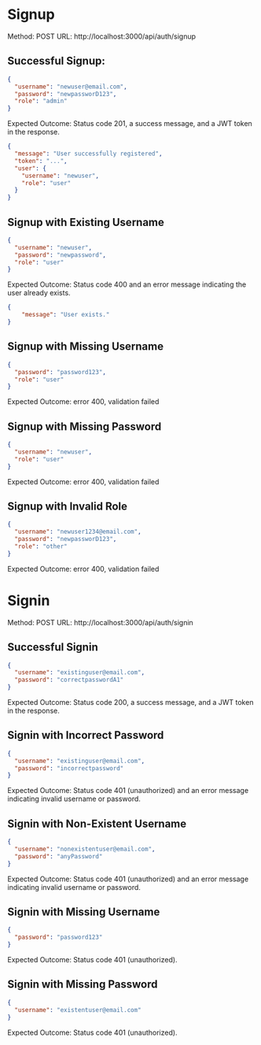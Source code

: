 # Signup

Method: POST
URL: http://localhost:3000/api/auth/signup

## Successful Signup:

```json
{
  "username": "newuser@email.com",
  "password": "newpassworD123",
  "role": "admin"
}
```

Expected Outcome: Status code 201, a success message, and a JWT token in the response.

```json
{
  "message": "User successfully registered",
  "token": "...",
  "user": {
    "username": "newuser",
    "role": "user"
  }
}
```

## Signup with Existing Username

```json
{
  "username": "newuser",
  "password": "newpassword",
  "role": "user"
}
```

Expected Outcome: Status code 400 and an error message indicating the user already exists.
```json
{
	"message": "User exists."
}
```

## Signup with Missing Username

```json
{
  "password": "password123",
  "role": "user"
}
```

Expected Outcome: error 400, validation failed

## Signup with Missing Password

```json
{
  "username": "newuser",
  "role": "user"
}
```

Expected Outcome: error 400, validation failed

## Signup with Invalid Role

```json
{
  "username": "newuser1234@email.com",
  "password": "newpassworD123",
  "role": "other"
}
```

Expected Outcome: error 400, validation failed



# Signin 
Method: POST
URL: http://localhost:3000/api/auth/signin

## Successful Signin
```json
{
  "username": "existinguser@email.com",
  "password": "correctpasswordA1"
}
```
Expected Outcome: Status code 200, a success message, and a JWT token in the response.

## Signin with Incorrect Password
```json
{
  "username": "existinguser@email.com",
  "password": "incorrectpassword"
}
```
Expected Outcome: Status code 401 (unauthorized) and an error message indicating invalid username or password.

## Signin with Non-Existent Username
```json
{
  "username": "nonexistentuser@email.com",
  "password": "anyPassword"
}
```
Expected Outcome: Status code 401 (unauthorized) and an error message indicating invalid username or password.

## Signin with Missing Username
```json
{
  "password": "password123"
}
```
Expected Outcome: Status code 401 (unauthorized).

## Signin with Missing Password
```json
{
  "username": "existentuser@email.com"
}
```
Expected Outcome: Status code 401 (unauthorized).
